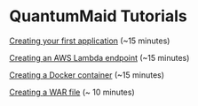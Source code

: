 # QuantumMaid Tutorials

[Creating your first application](basic/BasicTutorial.md) (~15 minutes)

[Creating an AWS Lambda endpoint](todo) (~15 minutes)

[Creating a Docker container](todo) (~15 minutes)

[Creating a WAR file](todo) (~ 10 minutes)